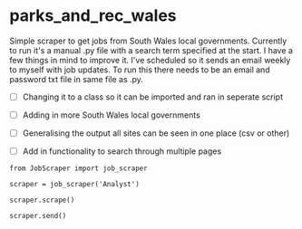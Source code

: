 # parks_and_rec_wales
Simple scraper to get jobs from South Wales local governments. Currently to run it's a manual .py file with a search term specified at the start. I have a few things in mind to improve it. I've scheduled so it sends an email weekly to myself with job updates. To run this there needs to be an email and password txt file in same file as .py.
- [ ] Changing it to a class so it can be imported and ran in seperate script
- [ ] Adding in more South Wales local governments 
- [ ] Generalising the output all sites can be seen in one place (csv or other)
- [ ] Add in functionality to search through multiple pages


```
from JobScraper import job_scraper

scraper = job_scraper('Analyst')

scraper.scrape()

scraper.send()
```

